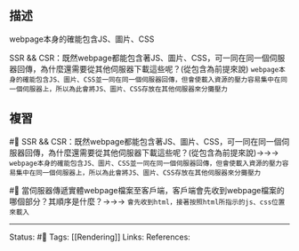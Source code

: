 
## 描述


webpage本身的確能包含JS、圖片、CSS


SSR && CSR：既然webpage都能包含著JS、圖片、CSS，可一同在同一個伺服器回傳，為什麼還需要從其他伺服器下載這些呢？(從包含為前提來說) `webpage本身的確能包含JS、圖片、CSS並一同在同一個伺服器回傳，但會使載入資源的壓力容易集中在同一個伺服器上，所以為此會將JS、圖片、CSS存放在其他伺服器來分攤壓力`



## 複習

#🧠 SSR && CSR：既然webpage都能包含著JS、圖片、CSS，可一同在同一個伺服器回傳，為什麼還需要從其他伺服器下載這些呢？(從包含為前提來說)->->-> `webpage本身的確能包含JS、圖片、CSS並一同在同一個伺服器回傳，但會使載入資源的壓力容易集中在同一個伺服器上，所以為此會將JS、圖片、CSS存放在其他伺服器來分攤壓力`
<!--SR:!2023-09-04,195,250-->

#🧠 當伺服器傳遞實體webpage檔案至客戶端，客戶端會先收到webpage檔案的哪個部分？其順序是什麼？->->-> `會先收到html，接著按照html所指示的js、css位置來載入`
<!--SR:!2023-06-22,143,250-->

---
Status: #🌱 
Tags:
[[Rendering]]
Links:
References: